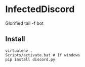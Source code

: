 # InfectedDiscord

Glorified tail -f bot

## Install

```
virtualenv .
Scripts/activate.bat # If windows
pip install discord.py
```
